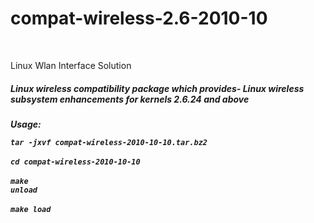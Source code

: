 # compat-wireless-2.6-2010-10

<br>

<p>Linux Wlan Interface Solution</p>

<h5>Linux wireless compatibility package which provides- Linux wireless subsystem enhancements for kernels 2.6.24 and above<h5>

<strong>Usage:</strong>

<code>tar -jxvf  compat-wireless-2010-10-10.tar.bz2</code> <br> <br>
<code>cd compat-wireless-2010-10-10</code> <br> <br>
<code>make unload</code> <br> <br>
<code>make load</code> <br> <br>
